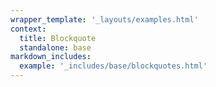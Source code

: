 ```yaml
---
wrapper_template: '_layouts/examples.html'
context:
  title: Blockquote
  standalone: base
markdown_includes:
  example: '_includes/base/blockquotes.html'
---
```

